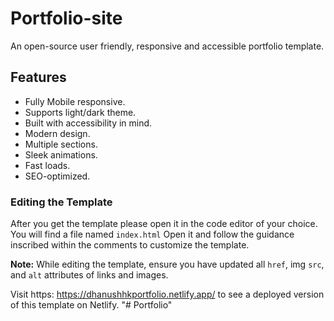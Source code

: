 # Portfolio-site
An open-source user friendly, responsive and accessible portfolio template. 

## Features

- Fully Mobile responsive.
- Supports light/dark theme.
- Built with accessibility in mind.
- Modern design.
- Multiple sections.
- Sleek animations.
- Fast loads.
- SEO-optimized.

### Editing the Template

After you get the template please open it in the code editor of your choice.
You will find a file named `index.html` Open it and follow the guidance inscribed within the comments to customize the template.


**Note:** While editing the template, ensure you have updated all `href`, img `src`, and `alt` attributes of links and images.

Visit https: https://dhanushhkportfolio.netlify.app/ to see a deployed version of this template on Netlify.
"# Portfolio" 
